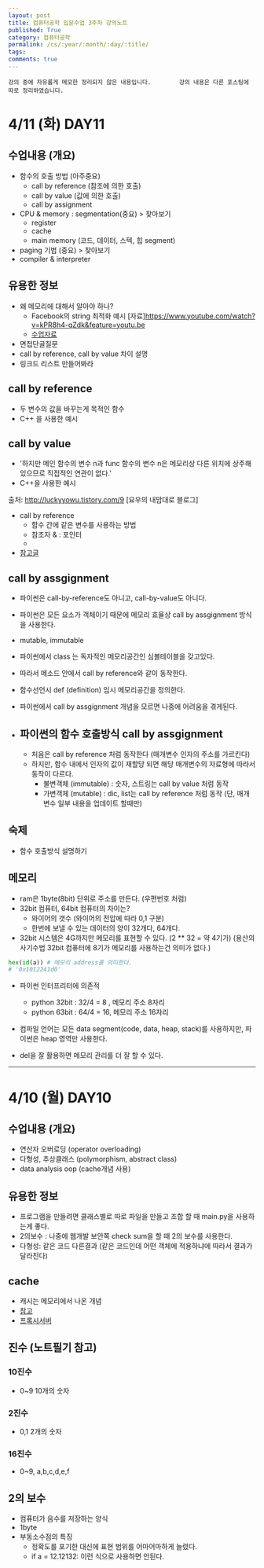 ```yaml
---
layout: post
title: 컴퓨터공학 입문수업 3주차 강의노트
published: True
category: 컴퓨터공학
permalink: /cs/:year/:month/:day/:title/
tags:
comments: true
---
```


`강의 중에 자유롭게 메모한 정리되지 않은 내용입니다.       
강의 내용은 다른 포스팅에 따로 정리하였습니다.`


# 4/11 (화) DAY11
## 수업내용 (개요)
- 함수의 호출 방법 (아주중요)
  - call by reference (참조에 의한 호출)
  - call by value (값에 의한 호출)
  - call by assignment
- CPU & memory : segmentation(중요) > 찾아보기
  - register
  - cache
  - main memory (코드, 데이터, 스텍, 힙 segment)
- paging 기법 (중요) > 찾아보기
- compiler & interpreter

## 유용한 정보
- 왜 메모리에 대해서 알아야 하나?
  - Facebook의 string 최적화 예시 [자료]https://www.youtube.com/watch?v=kPR8h4-qZdk&feature=youtu.be
  - [수업자료](https://github.com/ythwork/ComputerScienceSchool/blob/master/lecture/C/CS101_1.pdf)
- 면접단골질문
 - call by reference, call by value 차이 설명
 - 링크드 리스트 만들어봐라  

## call by reference
- 두 변수의 값을 바꾸는게 목적인 함수
- C++ 을 사용한 예시

## call by value
- '하지만 메인 함수의 변수 n과 func 함수의 변수 n은 메모리상 다른 위치에 상주해 있으므로 직접적인 연관이 없다.'
- C++을 사용한 예시

출처: http://luckyyowu.tistory.com/9 [요우의 내맘대로 블로그]
- call by reference
  - 함수 간에 같은 변수를 사용하는 방법  
  -  참조자 & : 포인터
  -
- [참고글](http://luckyyowu.tistory.com/9)

## call by assgignment
- 파이썬은 call-by-reference도 아니고, call-by-value도 아니다.
- 파이썬은 모든 요소가 객체이기 때문에 메모리 효율상 call by assgignment 방식을 사용한다.
- mutable, immutable

- 파이썬에서 class 는 독자적인 메모리공간인 심볼테이블을 갖고있다.
- 따라서 메소드 안에서 call by reference와 같이 동작한다.
- 함수선언시 def (definition) 임시 메모리공간을 정의한다.

- 파이썬에서 call by assgignment 개념을 모르면 나중에 어려움을 겪게된다.

- 파이썬의 함수 호출방식 call by assgignment
  -
  - 처음은 call by reference 처럼 동작한다 (매개변수 인자의 주소를 가르킨다)
  - 하지만, 함수 내에서 인자의 값이 재할당 되면 해당 매개변수의 자료형에 따라서 동작이 다르다.
    - 불변객체 (immutable) : 숫자, 스트링는 call by value 처럼 동작
    - 가변객체 (mutable) : dic, list는 call by reference 처럼 동작 (단, 매개변수 일부 내용을 업데이트 할때만)

## 숙제
- 함수 호출방식 설명하기

## 메모리
- ram은 1byte(8bit) 단위로 주소를 만든다. (우편번호 처럼)
- 32bit 컴퓨터, 64bit 컴퓨터의 차이는?
  - 와이어의 갯수 (와이어의 전압에 따라 0,1 구분)
  - 한번에 보낼 수 있는 데이터의 양이 32개다, 64개다.
- 32bit 시스템은 4G까지만 메모리를 표현할 수 있다. (2 ** 32 = 약 4기가)
  (용산의 사기수법 32bit 컴퓨터에 8기가 메모리를 사용하는건 의미가 없다.)

```python
hex(id(a)) # 메모리 address를 의미한다.
# '0x1012241d0'
```
- 파이썬 인터프리터에 의존적
  - python 32bit : 32/4 = 8 , 메모리 주소 8자리
  - python 63bit : 64/4 = 16,  메모리 주소 16자리

- 컴파일 언어는 모든 data segment(code, data, heap, stack)를 사용하지만, 파이썬은 heap 영역만 사용한다.
- del을 잘 활용하면 메모리 관리를 더 잘 할 수 있다.



---

# 4/10 (월) DAY10

## 수업내용 (개요)
- 연산자 오버로딩 (operator overloading)
- 다형성, 추상클래스 (polymorphism, abstract class)
- data analysis oop (cache개념 사용)

## 유용한 정보
- 프로그램을 만들려면 클래스별로 따로 파일을 만들고 조합 할 때 main.py을 사용하는게 좋다.
- 2의보수 : 나중에 웹개발 보안쪽 check sum을 할 때 2의 보수를 사용한다.
- 다형성: 같은 코드 다른결과 (같은 코드인데 어떤 객체에 적용하냐에 따라서 결과가 달라진다)


## cache
- 캐시는 메모리에서 나온 개념
- [참고](https://namu.wiki/w/캐시%20메모리)
- [프록시서버](https://ko.wikipedia.org/wiki/%ED%94%84%EB%A1%9D%EC%8B%9C_%EC%84%9C%EB%B2%84)


## 진수 (노트필기 참고)
### 10진수
- 0~9 10개의 숫자

### 2진수
- 0,1 2개의 숫자

### 16진수
- 0~9, a,b,c,d,e,f

## 2의 보수
- 컴퓨터가 음수를 저장하는 양식
- 1byte
- 부동소수점의 특징
  - 정확도를 포기한 대신에 표현 범위를 어마어마하게 늘렸다.
  - if a = 12.12132: 이런 식으로 사용하면 안된다.
